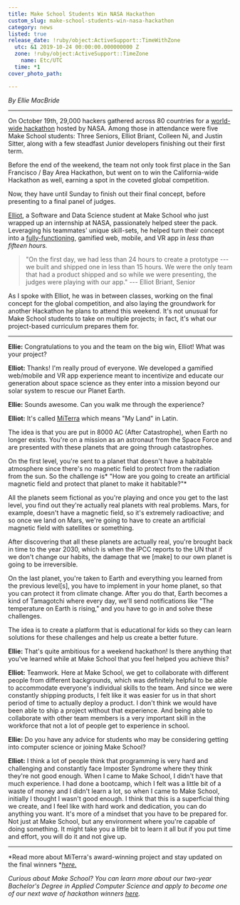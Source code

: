 ```yaml
---
title: Make School Students Win NASA Hackathon
custom_slug: make-school-students-win-nasa-hackathon
category: news
listed: true
release_date: !ruby/object:ActiveSupport::TimeWithZone
  utc: &1 2019-10-24 00:00:00.000000000 Z
  zone: !ruby/object:ActiveSupport::TimeZone
    name: Etc/UTC
  time: *1
cover_photo_path: 

---
```

_By Ellie MacBride_

* * * * *

On October 19th, 29,000 hackers gathered across 80 countries for a [world-wide hackathon](https://www.spaceappschallenge.org/) hosted by NASA. Among those in attendance were five Make School students: Three Seniors, Elliot Briant, Colleen Ni, and Justin Sitter, along with a few steadfast Junior developers finishing out their first term.

Before the end of the weekend, the team not only took first place in the San Francisco / Bay Area Hackathon, but went on to win the California-wide Hackathon as well, earning a spot in the coveted global competition.

Now, they have until Sunday to finish out their final concept, before presenting to a final panel of judges.

[Elliot](https://www.makeschool.com/portfolio/Elliot-Briant), a Software and Data Science student at Make School who just wrapped up an internship at NASA, passionately helped steer the pack. Leveraging his teammates' unique skill-sets, he helped turn their concept into a [fully-functioning](https://www.youtube.com/watch?v=u95qZYkbt4Q), gamified web, mobile, and VR app in *less than fifteen hours.*

> "On the first day, we had less than 24 hours to create a prototype --- we built and shipped one in less than 15 hours. We were the only team that had a product shipped and so while we were presenting, the judges were playing with our app." --- Elliot Briant, Senior

As I spoke with Elliot, he was in between classes, working on the final concept for the global competition, and also laying the groundwork for another Hackathon he plans to attend this weekend. It's not unusual for Make School students to take on multiple projects; in fact, it's what our project-based curriculum prepares them for.

* * * * *

**Ellie:** Congratulations to you and the team on the big win, Elliot! What was your project?


**Elliot:** Thanks! I'm really proud of everyone. We developed a gamified web/mobile and VR app experience meant to incentivize and educate our generation about space science as they enter into a mission beyond our solar system to rescue our Planet Earth.


**Ellie:** Sounds awesome. Can you walk me through the experience?


**Elliot:** It's called [MiTerra](https://2019.spaceappschallenge.org/challenges/living-our-world/1up-nasa-earth/teams/weplanet/project) which means "My Land" in Latin.

The idea is that you are put in 8000 AC (After Catastrophe), when Earth no longer exists. You're on a mission as an astronaut from the Space Force and are presented with these planets that are going through catastrophes.

On the first level, you're sent to a planet that doesn't have a habitable atmosphere since there's no magnetic field to protect from the radiation from the sun. So the challenge is* "How are you going to create an artificial magnetic field and protect that planet to make it habitable?"*

All the planets seem fictional as you're playing and once you get to the last level, you find out they're actually real planets with real problems. Mars, for example, doesn't have a magnetic field, so it's extremely radioactive; and so once we land on Mars, we're going to have to create an artificial magnetic field with satellites or something.

After discovering that all these planets are actually real, you're brought back in time to the year 2030, which is when the IPCC reports to the UN that if we don't change our habits, the damage that we [make] to our own planet is going to be irreversible.

On the last planet, you're taken to Earth and everything you learned from the previous level[s], you have to implement in your home planet, so that you can protect it from climate change. After you do that, Earth becomes a kind of Tamagotchi where every day, we'll send notifications like "The temperature on Earth is rising," and you have to go in and solve these challenges.

The idea is to create a platform that is educational for kids so they can learn solutions for these challenges and help us create a better future.


**Ellie:** That's quite ambitious for a weekend hackathon! Is there anything that you've learned while at Make School that you feel helped you achieve this?


**Elliot:** Teamwork. Here at Make School, we get to collaborate with different people from different backgrounds, which was definitely helpful to be able to accommodate everyone's individual skills to the team. And since we were constantly shipping products, I felt like it was easier for us in that short period of time to actually deploy a product. I don't think we would have been able to ship a project without that experience. And being able to collaborate with other team members is a very important skill in the workforce that not a lot of people get to experience in school.


**Ellie:** Do you have any advice for students who may be considering getting into computer science or joining Make School?


**Elliot:** I think a lot of people think that programming is very hard and challenging and constantly face Imposter Syndrome where they think they're not good enough. When I came to Make School, I didn't have that much experience. I had done a bootcamp, which I felt was a little bit of a waste of money and I didn't learn a lot, so when I came to Make School, initially I thought I wasn't good enough. I think that this is a superficial thing we create, and I feel like with hard work and dedication, you can do anything you want. It's more of a mindset that you have to be prepared for. Not just at Make School, but any environment where you're capable of doing something. It might take you a little bit to learn it all but if you put time and effort, you will do it and not give up.

* * * * *

*Read more about MiTerra's award-winning project and stay updated on the final winners *[*here.*](https://2019.spaceappschallenge.org/challenges/living-our-world/1up-nasa-earth/teams/weplanet/project)

*Curious about Make School? You can learn more about our two-year Bachelor's Degree in Applied Computer Science and apply to become one of our next wave of hackathon winners *[*here*](https://apply.makeschool.com/apply/)*.*